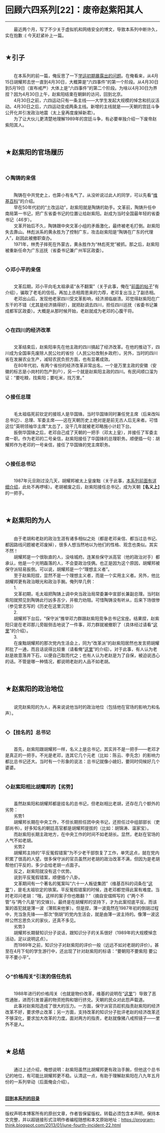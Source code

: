 # 回顾六四系列[22]：废帝赵紫阳其人 

-----

<div class="post-body entry-content">
　　最近两个月，写了不少关于虚拟机和网络安全的博文，导致本系列中断许久，实在抱歉 :( 今天赶紧补上一篇。<br/>
<br/>
<h2>★引子</h2><br/>
　　在本系列的前一篇，俺反思了一下<a href="../../2012/10/june-fourth-incident-21.md">学运初期暴露出的问题</a>。在俺看来，从4月15日胡耀邦去世一直到4月30日，大概算是“六四事件”的第一个阶段。从4月30日到5月19日（宣布戒严）大体上是“六四事件”的第二个阶段。为啥以4月30日为界捏？因为4月30日上午，赵紫阳结束在朝鲜的访问，回到北京。<br/>
　　4月30日之前，六四运动只有一条主线——大学生发起大规模的悼念和抗议活动。4月30日之后，六四运动变成两条主线。新增的主线就是——天朝的宫廷斗争公开化并引发政治地震（太上皇再度废掉新君）。<br/>
　　为了让大伙儿更清楚地理解1989年的宫廷斗争，有必要单独介绍一下废帝赵紫阳其人。<br/>
<a name="more"></a><br/>
<br/>
<h2>★赵紫阳的官场履历</h2><br/>
<h3>◇陶铸的亲信</h3><br/>
　　陶铸在中共党史上，也算小有名气了。从没听说过此人的同学，可以先看“<a href="https://zh.wikipedia.org/wiki/%E9%99%B6%E9%93%B8" rel="nofollow" target="_blank">维基百科</a>”的介绍。<br/>
　　早在50年代初的“土改运动”，赵紫阳就是陶铸的助手。文革前，陶铸升任中南局第一书记，把广东省委书记的位置让给赵紫阳。赵成为当时全国最年轻的省委书记（46岁）。<br/>
　　文革开始后不久，陶铸跟中央文革小组的矛盾激化，最终被老毛打倒。赵紫阳失去靠山。林彪派系的黄永胜为了控制广东，攻击赵紫阳是“陶铸在广东的代理人”，赵因此被撤职查办。<br/>
　　1971年，林秃子摔死在外蒙古，黄永胜作为“林彪死党”被抓。那之后，赵紫阳被重新任命为广东巡抚（省委书记兼广州军区政委）。<br/>
<br/>
<h3>◇邓小平的亲信</h3><br/>
　　文革后期，邓小平向毛太祖承诺“永不翻案”（关于此事，俺在“<a href="../../2011/06/june-fourth-incident-2.md">前面的帖子</a>”有介绍），骗取了老毛的信任。再加上丞相周恩来的力荐，老邓复出当上了副丞相。<br/>
　　老邓出山后，发现他老家四川受文革影响，经济濒临崩溃。邓觉得赵紫阳在广东干的不错（尤其是经济搞得好），就把赵调去四川，担任四川巡抚（省委书记兼成都军区政委）。大概是从那时候开始，老赵就成为老邓的心腹干将。<br/>
<br/>
<h3>◇在四川的经济改革</h3><br/>
　　文革结束后，赵紫阳率先在他主政的四川搞起了经济改革。在他的推动下，四川成为全国率先废除人民公社的省份（人民公社改制乡政府）。另外，当时的四川省在发展农业生产，减轻农民负担方面，也有显著成效。<br/>
　　在80年代初，有两个省份的经济改革非常出名，一个是万里主政的安徽（安徽的标志是小岗村的包产到户），另一个就是赵紫阳主政的四川。有民间顺口溜为证：<q>要吃粮，找紫阳；要吃米，找万里。</q><br/>
<br/>
<h3>◇接任总理</h3><br/>
　　毛太祖临死前钦定的接班人是华国锋。当时华国锋同时兼任党主席（后来改叫总书记）、总理、军委主席——这在天朝历史上绝对是是前无古人后无来者。可惜这位"英明领袖华主席"太怂了，没干几年就被老邓略施小计赶下台。<br/>
　　扳倒华国锋之后，老邓自己成了天朝的一把手（邓太上皇），并接任了军委主席一职。作为老邓的二号亲信，赵紫阳接任了华国锋的总理职务。顺便插一句：胡耀邦作为老邓的一号亲信，接任了华国锋的党主席职务。<br/>
<br/>
<h3>◇接任总书记</h3><br/>
　　1987年元旦刚过没几天，胡耀邦被太上皇废黜（关于此事，<a href="../../2011/10/june-fourth-incident-7.md">本系列前面有详细介绍</a>，此处不再啰嗦）。老胡被废之后，赵紫阳接任总书记，成为天朝【<b>名义上</b>】的一把手。<br/>
<br/>
<br/>
<h2>★赵紫阳的为人</h2><br/>
　　由于老胡和老赵的政治生涯有诸多相似之处（都是老邓亲信、都当过总书记、都因路线问题被老邓废掉），很多人想当然地以为他们的性格、观念也类似。其实不然！<br/>
　　胡耀邦是一个很耿直的人，没啥城府。连某些保守派高官（他的政治对手）都承认，他是一个光明磊落的人，不会耍政治伎俩。也正是因为这个原因，胡耀邦被保守派轻易扳倒。可以说，胡耀邦是一个“理想主义者”。<br/>
　　至于赵紫阳捏，显然不是一个理想主义者，而是一个实用主义者。另外，他比胡耀邦更有政治眼光和政治手腕。俺列举几例：<br/>
　　1.<br/>
　　文革初期，毛太祖把陶铸上调中央当政治局常委兼中宣部长兼副总理。当时赵紫阳就预见到陶铸此行凶多吉少，并极力劝阻。可惜陶铸没有听从，后来下场很惨（参见曾志写的《历史在这里沉思》）<br/>
　　2.<br/>
　　胡耀邦下台后，“保守派”推举邓力群跟赵紫阳竞争总书记宝座。结果捏，赵紫阳只是在老邓那儿旁敲侧击地说了一件事，邓力群就被撤职了（具体经过请看“<a href="../../2011/10/june-fourth-incident-8.md">这里</a>”的介绍）。<br/>
　　3.<br/>
　　在废黜胡耀邦的那次党内生活会上，同为“改革派”的赵紫阳居然也发言把胡耀邦批了一通，而且话说得比较重（请看俺“<a href="../../2011/10/june-fourth-incident-7.md">这里</a>”的介绍）。对于此事，有人认为老赵是故意落井下石，以便自己取而代之；也有人认为老赵是为了自保，被迫说违心的话。不管是哪一种情况，都说明老赵的人品不如老胡。<br/>
<br/>
<br/>
<h2>★赵紫阳的政治地位</h2><br/>
　　说完赵紫阳的为人，再来说说他当时的政治地位（包括他在官场的影响力和名声）。<br/>
<br/>
<h3>◇【挂名的】总书记</h3><br/>
　　首先，赵紫阳跟胡耀邦一样，名义上是总书记，其实并不是一把手——老邓才是真正的一把手。不光是老邓，连其它几个元老（比如：陈云、李先念）的影响力都比总书记还大。当时有一个形象的说法：总书记就像小媳妇，要同时伺候好几个婆婆。<br/>
<br/>
<h3>◇赵紫阳相比胡耀邦的【劣势】</h3><br/>
　　虽然赵紫阳和胡耀邦都是挂名的总书记，但老赵相比老胡，还存在几个额外的劣势：<br/>
　　劣势1<br/>
　　胡耀邦长期在中央工作，不但长期担任团中央书记，还担任过中组部部长（吏部尚书）。好多知名的朝廷高官都是胡耀邦提拔的（比如：胡锦涛、温家宝）。<br/>
　　而赵紫阳长期主政地方，在中央工作的时间不如老胡长。显然，老赵在官场的人气不如老胡。<br/>
　　劣势2<br/>
　　胡耀邦主持的“平反冤假错案”为不少老干部恢复了工作，单凭这点，就在党内积累了很高的人望。很多保守派的官员虽然对老胡的政治改革不满，但因为是老胡帮他们平反的，多少会给老胡一点面子。<br/>
　　反之，赵紫阳就没有这个优势。<br/>
　　说到平反冤假错案，顺便插个八卦。<br/>
　　文革期间有一个著名的冤案叫“六十一人叛徒集团”（维基百科的词条在“<a href="https://zh.wikipedia.org/wiki/%E5%85%AD%E5%8D%81%E4%B8%80%E4%BA%BA%E5%8F%9B%E5%BE%92%E9%9B%86%E5%9B%A2" rel="nofollow" target="_blank">这里</a>”），是毛太祖钦定的铁案。平反冤假错案的时候，连老邓都觉得此案有难度。当时老邓问老胡：<q>哦，这样的案子你也敢翻？</q>（摘自安熠辉写的《“两个不管”与“两个凡是”的交锋》）。最终是在胡耀邦的坚持下，才为此案彻底平反。而该案的首犯就是薄一波（薄熙来他爹）。但是捏，薄一波竟然在1987年初的倒胡过程中，充当急先锋——那次“倒胡”的党内生活会，就是由薄一波主持的。像薄一波这样公然忘恩负义的家伙，还真不多见。<br/>
　　劣势3<br/>
　　胡耀邦长期替知识分子说话，跟知识分子的关系很好（1989年的大规模悼念活动，足以说明这点）。<br/>
　　而1989年之前，知识分子对赵紫阳的评价一般（远远不如对老胡的评价）。甚至在4月下旬的学生游行中，还出现了针对赵紫阳的标语：<q>要朝阳不要紫阳 要公平不要小平</q>。<br/>
<br/>
<h3>◇“价格闯关”引发的信任危机</h3><br/>
　　1988年进行的价格闯关（也就是物价改革，维基的说明在“<a href="https://zh.wikipedia.org/wiki/%E4%BB%B7%E6%A0%BC%E9%97%AF%E5%85%B3" rel="nofollow" target="_blank">这里</a>”）导致了恶性通胀，进而引发普遍的物资抢购和银行挤兑。天朝的民众对此怨声载道。<br/>
　　此事对赵紫阳造成了很大的压力。一方面，保守派官员趁机指责赵紫阳的经济改革不好，要求停止改革；另一方面，支持改革的知识分子批评老赵的经济改革还不够深化，要求加大改革的力度。面对两方的指责，老赵就像猪八戒照镜子——里外不是人。<br/>
<br/>
<br/>
<h2>★总结</h2><br/>
　　通过上述介绍，俺想说明：赵紫阳虽然比胡耀邦更有政治手腕，但他这个总书记的地位，有可能比胡耀邦更不稳。认清这一点，有助于理解赵紫阳在八九年五月份的一系列举动（后面俺会介绍）。<br/>
<br/>
<br/>
<a href="../../2011/06/june-fourth-incident-0.md"><b>回到本系列的目录</b></a>
</div>


------------------------------------------------

版权声明本博客所有的原创文章，作者皆保留版权。转载必须包含本声明，保持本文完整，并以超链接形式注明作者编程随想和本文原始地址：https://program-think.blogspot.com/2013/01/june-fourth-incident-22.html
